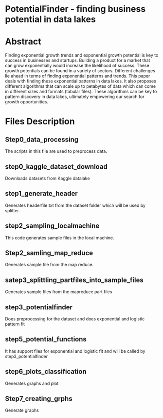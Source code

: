# PotentialFinder - finding business potential in data lakes


# Abstract
Finding exponential growth trends and exponential growth potential is key to success in businesses and startups. Building a product for a market that can grow exponentially would increase the likelihood of success. These growth potentials can be found in a variety of sectors. Different challenges lie ahead in terms of finding exponential patterns and trends. This paper deals with finding these exponential patterns in data lakes. It also proposes different algorithms that can scale up to petabytes of data which can come in different sizes and formats (tabular files). These algorithms can be key to pattern discovery in data lakes, ultimately empowering our search for growth opportunities.


# Files Description
## Step0_data_processing
The scripts in this file are used to preprocess data.

## step0_kaggle_dataset_download
Downloads datasets from Kaggle datalake

## step1_generate_header
Generates headerfile.txt from the dataset folder which will be used by splitter.

## step2_sampling_localmachine
This code generates sample files in the local machine.

## Step2_samling_map_reduce
Generates sample file from the map reduce.

## satep3_splittling_partfiles_into_sample_files
Generates sample files from the mapreduce part files

## step3_potentialfinder
Does preprocessing for the dataset and does exponential and logistic pattern fit

## step5_potential_functions
It has support files for exponential and logistic fit and will be called by step3_potentialfinder

## step6_plots_classification
Generates graphs and plot

## Step7_creating_grphs
Generate graphs 




